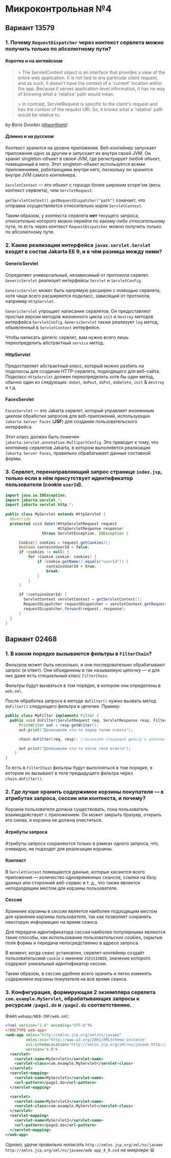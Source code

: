 # Микроконтрольная №4

## Вариант 13579

### 1. Почему `RequestDispatcher` через контекст сервлета можно получить только по абсолютному пути?

#### Коротко и на английском

> \> The ServletContext object is an interface that provides a view of the entire web application. It is not tied to any particular client request, and as such, it doesn't have the context of a 'current' location within the app. Because it serves application-level information, it has no way of knowing what a 'relative' path would mean.
> 
> \> In contrast, ServletRequest is specific to the client's request and has the context of the request URI. So, it knows what a 'relative' path would be relative to.

*by Boris Dvorkin ([@worthant](https://github.com/worthant))*

#### Длинно и на русском

Контекст хранится на уровне приложения. Веб-контейнер запускает приложения одно за другим и запускает их внутри своей JVM. Он хранит singleton-объект в своей JVM, где регистрирует любой объект, помещенный в него. Этот singleton-объект используется всеми приложениями, работающими внутри него, поскольку он хранится внутри JVM самого контейнера.

`ServletContext` — это объект с гораздо более широким scope'ом (весь контекст сервлета), чем `ServletRequest`.

`getServletContext().getRequestDispatcher("path")` означает, что отправка осуществляется относительно корня `ServletContext`.

Таким образом, у контекста сервлета **нет** текущего запроса, *относительно* которого можно перейти по какому-либо *относительному* пути, то есть через контекст `RequestDispatcher` можно получить только по абсолютному пути.

### 2. Какие реализации интерфейса `javax.servlet.Servlet` входят в состав Jakarta EE 9, и в чём разница между ними?

#### GenericServlet

Определяет универсальный, независимый от протокола сервлет. `GenericServlet` реализует интерфейсы `Servlet` и `ServletConfig`.

`GenericServlet` может быть напрямую расширен с помощью сервлета, хотя чаще всего расширяется подкласс, зависящий от протокола, например `HttpServlet`.

`GenericServlet` упрощает написание сервлетов. Он предоставляет простые версии методов жизненного цикла `init` и `destroy` методов интерфейса `ServletConfig`. `GenericServlet` также реализует `log` метод, объявленный в `ServletContext` интерфейсе.

Чтобы написать generic сервлет, вам нужно всего лишь переопределить абстрактный `service` метод.
  
#### HttpServlet

Предоставляет абстрактный класс, который можно разбить на подклассы для создания HTTP-сервлета, подходящего для веб-сайта. Подкласс `HttpServlet` должен переопределить хотя бы один метод, обычно один из следующих: `doGet`, `doPost`, `doPut`, `doDelete`, `init` & `destroy` и т.д.

#### FacesServlet

`FacesServlet` — это Jakarta сервлет, который управляет жизненным циклом обработки запросов для веб-приложений, использующих `Jakarta Server Faces` (**JSF**) для создания пользовательского интерфейса.

Этот класс должен быть помечен `jakarta.servlet.annotation.MultipartConfig`. Это приводит к тому, что контейнер сервлетов Jakarta, в котором выполняется реализация `Jakarta Server Faces`, правильно обрабатывает данные составной формы.

### 3. Сервлет, перенаправляющий запрос странице `index.jsp`, только если в нём присутствует идентификатор пользователя (cookie `userId`).

```java
import java.io.IOException;
import jakarta.servlet.*;
import jakarta.servlet.http.*;
  
public class MyServlet extends HttpServlet {
  @Override
  protected void doGet(HttpServletRequest request
                       HttpServletResponse response) 
                throws ServletException, IOException {

      Cookie[] cookies = request.getCookies(); 
      boolean containsUserId = false;
      if (cookies != null) {
          for (Cookie cookie: cookies) {
              if (cookie.getName().equals("userId")) {
                  containsUserId = true;
                  break;
              }
          }
      }

      if (containsUserId) {
        ServletContext servletContext = getServletContext();
        RequestDispatcher requestDispatcher = servletContext.getRequestDispatcher("/index.html");
        requestDispatcher.forward(request, response);
      }
  }
}
```

## Вариант 02468

### 1. В каком порядке вызываются фильтры в `FilterChain`?

Фильтров может быть несколько, и они последовательно обрабатывают запрос (и ответ). Они объединены в так называемую цепочку — и для них даже есть специальный класс `FilterChain`.

Фильтры будут вызваться в том порядке, в котором они определены в `web.xml`.

После обработка запроса в методе `doFilter()` нужно вызвать метод `doFilter()` следующего фильтра в цепочке. Пример:

```java
public class MyFilter implements Filter {
  public void doFilter(ServletRequest req, ServletResponse resp, FilterChain chain) throws Exception {
      PrintWriter out = resp.getWriter();
      out.print("Дописываем что-то перед телом ответа");

      chain.doFilter(req, resp); //вызываем следующий фильтр в цепочке

      out.print("Дописываем что-то после тела ответа");
    }
}
```

То есть в `FilterChain` фильтры будут выполняться в том порядке, в котором их вызывают в теле предыдущего фильтра через `chain.doFilter()`.

### 2. Где лучше хранить содержимое корзины покупателя — в атрибутах запроса, сессии или контекста, и почему?

Корзина пользователя должна существовать, пока пользователь взаимодействует с приложением. Он может закрыть бразуер, открыть его снова, и корзина не должна очиститься.

#### Атрибуты запроса

Атрибуты запроса сохраняются только в рамках одного запроса, что, очевидно, не подходит для реализации корзины.

#### Контекст

В `ServletContext` помещаются данные, которые касаются всего приложения — количество одновременных сеансов, ссылки на базу данных или сторонний веб-сервис и т. д., что также является неподходящим местом для корзины пользователя.

#### Сессия

Хранение корзины в сессии является наиболее подходящим местом для хранения корзины пользователя, так как позволяет сохранять некоторую информацию на время сеанса.

Для передачи идентификатора сессии наиболее популярными являются такие способы, как использование пользовательских cookies, скрытые поля формы и передача непосредственно в адресе запроса. 

В момент, когда сеанс установлен, сервлет-контейнер создаёт пользовательский `cookie` с именем `JSESSIONID`, значение которого содержит уникальный идентификатор сессии.

Таким образом, в сессии удобнее всего хранить и легко изменять содержимое корзины покупателя на все время сеанса.

### 3. Конфигурация, формирующая 2 экземпляра сервлета `com.example.MyServlet`, обрабатывающих запросы к ресурсам `/page1.do` и `/page2.do` соответственно.

Файл `webapp/WEB-INF/web.xml`:

```xml
<?xml version="1.0" encoding="UTF-8"?>
<!DOCTYPE web-app>
<web-app xmlns="http://xmlns.jcp.org/xml/ns/javaee"
         xmlns:xsi="http://www.w3.org/2001/XMLSchema-instance"
         xsi:schemaLocation="http://xmlns.jcp.org/xml/ns/javaee http://xmlns.jcp.org/xml/ns/javaee/web-app_4_0.xsd"
         version="4.0">
  <servlet>
    <servlet-name>MyServlet1</servlet-name>
    <servlet-class>com.example.MyServlet</servlet-class>
  </servlet>
  <servlet-mapping>
    <servlet-name>MyServlet1</servlet-name>
    <url-pattern>/page1.do</url-pattern>
  </servlet-mapping>

  <servlet>
    <servlet-name>MyServlet2</servlet-name>
    <servlet-class>com.example.MyServlet</servlet-class>
  </servlet>
  <servlet-mapping>
    <servlet-name>MyServlet2</servlet-name>
    <url-pattern>/page2.do</url-pattern>
  </servlet-mapping>
</web-app>
```

*Однако, удачи правильно написать* `http://xmlns.jcp.org/xml/ns/javaee http://xmlns.jcp.org/xml/ns/javaee/web-app_4_0.xsd` *на микрокре* 😃
